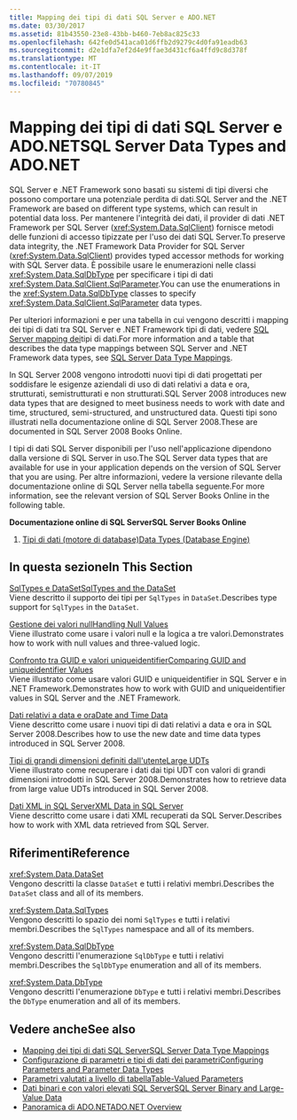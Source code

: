 ```yaml
---
title: Mapping dei tipi di dati SQL Server e ADO.NET
ms.date: 03/30/2017
ms.assetid: 81b43550-23e8-43bb-b460-7eb8ac825c33
ms.openlocfilehash: 642fe0d541aca01d6ffb2d9279c4d0fa91eadb63
ms.sourcegitcommit: d2e1dfa7ef2d4e9ffae3d431cf6a4ffd9c8d378f
ms.translationtype: MT
ms.contentlocale: it-IT
ms.lasthandoff: 09/07/2019
ms.locfileid: "70780845"
---
```

# <a name="sql-server-data-types-and-adonet"></a><span data-ttu-id="fb51f-102">Mapping dei tipi di dati SQL Server e ADO.NET</span><span class="sxs-lookup"><span data-stu-id="fb51f-102">SQL Server Data Types and ADO.NET</span></span>
<span data-ttu-id="fb51f-103">SQL Server e .NET Framework sono basati su sistemi di tipi diversi che possono comportare una potenziale perdita di dati.</span><span class="sxs-lookup"><span data-stu-id="fb51f-103">SQL Server and the .NET Framework are based on different type systems, which can result in potential data loss.</span></span> <span data-ttu-id="fb51f-104">Per mantenere l'integrità dei dati, il provider di dati .NET Framework per SQL Server (<xref:System.Data.SqlClient>) fornisce metodi delle funzioni di accesso tipizzate per l'uso dei dati SQL Server.</span><span class="sxs-lookup"><span data-stu-id="fb51f-104">To preserve data integrity, the .NET Framework Data Provider for SQL Server (<xref:System.Data.SqlClient>) provides typed accessor methods for working with SQL Server data.</span></span> <span data-ttu-id="fb51f-105">È possibile usare le enumerazioni nelle classi <xref:System.Data.SqlDbType> per specificare i tipi di dati <xref:System.Data.SqlClient.SqlParameter>.</span><span class="sxs-lookup"><span data-stu-id="fb51f-105">You can use the enumerations in the <xref:System.Data.SqlDbType> classes to specify <xref:System.Data.SqlClient.SqlParameter> data types.</span></span>  
  
 <span data-ttu-id="fb51f-106">Per ulteriori informazioni e per una tabella in cui vengono descritti i mapping dei tipi di dati tra SQL Server e .NET Framework tipi di dati, vedere [SQL Server mapping dei](../sql-server-data-type-mappings.md)tipi di dati.</span><span class="sxs-lookup"><span data-stu-id="fb51f-106">For more information and a table that describes the data type mappings between SQL Server and .NET Framework data types, see [SQL Server Data Type Mappings](../sql-server-data-type-mappings.md).</span></span>  
  
 <span data-ttu-id="fb51f-107">In SQL Server 2008 vengono introdotti nuovi tipi di dati progettati per soddisfare le esigenze aziendali di uso di dati relativi a data e ora, strutturati, semistrutturati e non strutturati.</span><span class="sxs-lookup"><span data-stu-id="fb51f-107">SQL Server 2008 introduces new data types that are designed to meet business needs to work with date and time, structured, semi-structured, and unstructured data.</span></span> <span data-ttu-id="fb51f-108">Questi tipi sono illustrati nella documentazione online di SQL Server 2008.</span><span class="sxs-lookup"><span data-stu-id="fb51f-108">These are documented in SQL Server 2008 Books Online.</span></span>  
  
 <span data-ttu-id="fb51f-109">I tipi di dati SQL Server disponibili per l'uso nell'applicazione dipendono dalla versione di SQL Server in uso.</span><span class="sxs-lookup"><span data-stu-id="fb51f-109">The SQL Server data types that are available for use in your application depends on the version of SQL Server that you are using.</span></span> <span data-ttu-id="fb51f-110">Per altre informazioni, vedere la versione rilevante della documentazione online di SQL Server nella tabella seguente.</span><span class="sxs-lookup"><span data-stu-id="fb51f-110">For more information, see the relevant version of SQL Server Books Online in the following table.</span></span>  
  
 <span data-ttu-id="fb51f-111">**Documentazione online di SQL Server**</span><span class="sxs-lookup"><span data-stu-id="fb51f-111">**SQL Server Books Online**</span></span>  
  
1. [<span data-ttu-id="fb51f-112">Tipi di dati (motore di database)</span><span class="sxs-lookup"><span data-stu-id="fb51f-112">Data Types (Database Engine)</span></span>](https://go.microsoft.com/fwlink/?LinkID=107468)  
  
## <a name="in-this-section"></a><span data-ttu-id="fb51f-113">In questa sezione</span><span class="sxs-lookup"><span data-stu-id="fb51f-113">In This Section</span></span>  
 [<span data-ttu-id="fb51f-114">SqlTypes e DataSet</span><span class="sxs-lookup"><span data-stu-id="fb51f-114">SqlTypes and the DataSet</span></span>](sqltypes-and-the-dataset.md)  
 <span data-ttu-id="fb51f-115">Viene descritto il supporto dei tipi per `SqlTypes` in `DataSet`.</span><span class="sxs-lookup"><span data-stu-id="fb51f-115">Describes type support for `SqlTypes` in the `DataSet`.</span></span>  
  
 [<span data-ttu-id="fb51f-116">Gestione dei valori null</span><span class="sxs-lookup"><span data-stu-id="fb51f-116">Handling Null Values</span></span>](handling-null-values.md)  
 <span data-ttu-id="fb51f-117">Viene illustrato come usare i valori null e la logica a tre valori.</span><span class="sxs-lookup"><span data-stu-id="fb51f-117">Demonstrates how to work with null values and three-valued logic.</span></span>  
  
 [<span data-ttu-id="fb51f-118">Confronto tra GUID e valori uniqueidentifier</span><span class="sxs-lookup"><span data-stu-id="fb51f-118">Comparing GUID and uniqueidentifier Values</span></span>](comparing-guid-and-uniqueidentifier-values.md)  
 <span data-ttu-id="fb51f-119">Viene illustrato come usare valori GUID e uniqueidentifier in SQL Server e in .NET Framework.</span><span class="sxs-lookup"><span data-stu-id="fb51f-119">Demonstrates how to work with GUID and uniqueidentifier values in SQL Server and the .NET Framework.</span></span>  
  
 [<span data-ttu-id="fb51f-120">Dati relativi a data e ora</span><span class="sxs-lookup"><span data-stu-id="fb51f-120">Date and Time Data</span></span>](date-and-time-data.md)  
 <span data-ttu-id="fb51f-121">Viene descritto come usare i nuovi tipi di dati relativi a data e ora in SQL Server 2008.</span><span class="sxs-lookup"><span data-stu-id="fb51f-121">Describes how to use the new date and time data types introduced in SQL Server 2008.</span></span>  
  
 [<span data-ttu-id="fb51f-122">Tipi di grandi dimensioni definiti dall'utente</span><span class="sxs-lookup"><span data-stu-id="fb51f-122">Large UDTs</span></span>](large-udts.md)  
 <span data-ttu-id="fb51f-123">Viene illustrato come recuperare i dati dai tipi UDT con valori di grandi dimensioni introdotti in SQL Server 2008.</span><span class="sxs-lookup"><span data-stu-id="fb51f-123">Demonstrates how to retrieve data from large value UDTs introduced in SQL Server 2008.</span></span>  
  
 [<span data-ttu-id="fb51f-124">Dati XML in SQL Server</span><span class="sxs-lookup"><span data-stu-id="fb51f-124">XML Data in SQL Server</span></span>](xml-data-in-sql-server.md)  
 <span data-ttu-id="fb51f-125">Viene descritto come usare i dati XML recuperati da SQL Server.</span><span class="sxs-lookup"><span data-stu-id="fb51f-125">Describes how to work with XML data retrieved from SQL Server.</span></span>  
  
## <a name="reference"></a><span data-ttu-id="fb51f-126">Riferimenti</span><span class="sxs-lookup"><span data-stu-id="fb51f-126">Reference</span></span>  
 <xref:System.Data.DataSet>  
 <span data-ttu-id="fb51f-127">Vengono descritti la classe `DataSet` e tutti i relativi membri.</span><span class="sxs-lookup"><span data-stu-id="fb51f-127">Describes the `DataSet` class and all of its members.</span></span>  
  
 <xref:System.Data.SqlTypes>  
 <span data-ttu-id="fb51f-128">Vengono descritti lo spazio dei nomi `SqlTypes` e tutti i relativi membri.</span><span class="sxs-lookup"><span data-stu-id="fb51f-128">Describes the `SqlTypes` namespace and all of its members.</span></span>  
  
 <xref:System.Data.SqlDbType>  
 <span data-ttu-id="fb51f-129">Vengono descritti l'enumerazione `SqlDbType` e tutti i relativi membri.</span><span class="sxs-lookup"><span data-stu-id="fb51f-129">Describes the `SqlDbType` enumeration and all of its members.</span></span>  
  
 <xref:System.Data.DbType>  
 <span data-ttu-id="fb51f-130">Vengono descritti l'enumerazione `DbType` e tutti i relativi membri.</span><span class="sxs-lookup"><span data-stu-id="fb51f-130">Describes the `DbType` enumeration and all of its members.</span></span>  
  
## <a name="see-also"></a><span data-ttu-id="fb51f-131">Vedere anche</span><span class="sxs-lookup"><span data-stu-id="fb51f-131">See also</span></span>

- [<span data-ttu-id="fb51f-132">Mapping dei tipi di dati SQL Server</span><span class="sxs-lookup"><span data-stu-id="fb51f-132">SQL Server Data Type Mappings</span></span>](../sql-server-data-type-mappings.md)
- [<span data-ttu-id="fb51f-133">Configurazione di parametri e tipi di dati dei parametri</span><span class="sxs-lookup"><span data-stu-id="fb51f-133">Configuring Parameters and Parameter Data Types</span></span>](../configuring-parameters-and-parameter-data-types.md)
- [<span data-ttu-id="fb51f-134">Parametri valutati a livello di tabella</span><span class="sxs-lookup"><span data-stu-id="fb51f-134">Table-Valued Parameters</span></span>](table-valued-parameters.md)
- [<span data-ttu-id="fb51f-135">Dati binari e con valori elevati SQL Server</span><span class="sxs-lookup"><span data-stu-id="fb51f-135">SQL Server Binary and Large-Value Data</span></span>](sql-server-binary-and-large-value-data.md)
- [<span data-ttu-id="fb51f-136">Panoramica di ADO.NET</span><span class="sxs-lookup"><span data-stu-id="fb51f-136">ADO.NET Overview</span></span>](../ado-net-overview.md)
